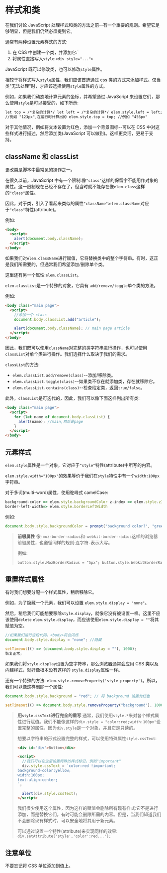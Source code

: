 # 样式和类

在我们讨论 JavaScript 处理样式和类的方法之前--有一个重要的规则。希望它足够明显，但是我们仍然必须提到它。

通常有两种设置元素样式的方式:

1. 在 CSS 中创建一个类，并添加它:`<div class="...">
2. 将属性直接写入`style`:`<div style="...">`

JavaScript 既可以修改类，也可以修改`style`属性。

相较于将样式写入`style`属性，我们应该首选通过 css 类的方式来添加样式。仅当类"无法处理"时，才应该选择使用`style`属性的方式。

例如，如果我们动态地计算元素的坐标，并希望通过 JavaScript 来设置它们，那么使用`style`是可以接受的，如下所示:

```html
let top = /*复杂的计算*/ let left = /*复杂的计算*/ elem.style.left = left;
//例如 "123px",在运行时计算出的 elem.style.top = top; //例如 "456px"
```

对于其他情况，例如将文本设置为红色，添加一个背景图标--可以在 CSS 中对这些样式进行描述，然后添加类(JavaScript 可以做到)。这样更灵活，更易于支持。

## className 和 classList

更改类是脚本中最常见的操作之一。

在很久以前，JavaScript 中有一个限制:像`"class"`这样的保留字不能用作对象的属性。这一限制现在已经不存在了，但当时就不能存在像`elem.class`这样的`"class"`属性。

因此，对于类，引入了看起来类似的属性`"className"`:`elem.className`对应于`"class"`特性(attribute)。

例如:

```html
<body>
  <script>
    alert(document.body.className);
  </script>
</body>
```

如果我们对`elem.className`进行赋值，它将替换类中的整个字符串。有时，这正是我们所需要的，但通常我们希望添加/删除单个类。

这里还有另一个属性:`elem.classList`。

`elem.classList`是一个特殊的对象，它具有
`add/remove/toggle`单个类的方法。

例如:

```html
<body class="main page">
  <script>
    //添加一个 class
    document.body.classList.add("article");

    alert(document.body.className); // main page article
  </script>
</body>
```

因此，我们既可以使用`className`对完整的类字符串进行操作，也可以使用`classList`对单个类进行操作。我们选择什么取决于我们的需求。

`classList`的方法:

- `elem.classList.add/remove(class)`--添加/移除类。
- `elem.classList.toggle(class)`--如果类不存在就添加类，存在就移除它。
- `elem.classList.contains(class)`--检查给定类，返回`true/false`。

此外，`classList`是可迭代的，因此，我们可以像下面这样列出所有类:

```html
<body class="main page">
  <script>
    for (let name of document.body.classList) {
      alert(name); //main,然后是page
    }
  </script>
</body>
```

## 元素样式

`elem.style`属性是一个对象，它对应于`"style"`特性(attribute)中所写的内容。

`elem.style.width="100px"`的效果等价于我们在`style`特性中有一个`width:100px`字符串。

对于多词(multi-word)属性，使用驼峰式 camelCase:

```js
background-color => elem.style.backgroundColor z-index => elem.style.zIndex
border-left-width=> elem.style.borderLeftWidth
```

例如:

```js
document.body.style.backgroundColor = prompt("background color?", "green");
```

> **前缀属性**
> 像`-moz-border-radius`和`-webkit-border-radius`这样的浏览器前缀属性，也遵循同样的规则:连字符`-`表示大写。
>
> 例如:
>
> ```html
> button.style.MozBorderRadius = "5px"; button.style.WebkitBorderRaduis = '5px';
> ```

## 重置样式属性

有时我们想要分配一个样式属性，稍后移除它。

例如，为了隐藏一个元素，我们可以设置
`elem.style.display = "none"`。

然后，稍后我们可能想要移除`style.display`，就像它没有被设置一样。这里不应该使用`delete`
`elem.style.display`，而应该使用`elem.style.display = ""`将其赋值为空。

```js
//如果我们运行这段代码，<body>将会闪烁
document.body.style.display = "none"; //隐藏

setTimeout(() => (document.body.style.display = ""), 1000);
恢复正常;
```

如果我们将`style.display`设置为空字符串，那么浏览器通常会应用 CSS 类以及内建样式，就好像根本没有这样的
`style.display`属性一样。

还有一个特殊的方法:
`elem.style.removeProperty('style property')`。所以，我们可以像这样删除一个属性:

```js
document.body.style.background = "red"; // 将 background 设置为红色

setTimeout(() => document.body.style.removeProperty("background"), 1000); // 1 秒后移除 background
```

> **用`style.cssText`进行完全的重写**
> 通常，我们使用`style.*`来对各个样式属性进行赋值。我们不能像这样的`div.style = "color:red;width:100px"`设置完整的属性，因为`div.style`是一个对象，并且它是只读的。
>
> 想要以字符串的形式设置完整的样式，可以使用特殊属性`style.cssText`:
>
> ```html
> <div id="div">Button</div>
>
> <script>
>   //我们可以在这里设置特殊的样式标记，例如"important"
>   div.style.cssText = `color:red !important;
> background-color:yellow;
> width:100px;
> text-align:center;
> `;
>
>   alert(div.style.cssText);
> </script>
> ```
>
> 我们很少使用这个属性，因为这样的赋值会删除所有现有样式:它不是进行添加，而是替换它们。有时可能会删除所需的内容。但是，当我们知道我们不会删除现有样式时，可以安全地将其用于新元素。
>
> 可以通过设置一个特性(attribute)来实现同样的效果:
> `div.setAttribute('style','color':red...');`

## 注意单位

不要忘记将 CSS 单位添加到值上。
